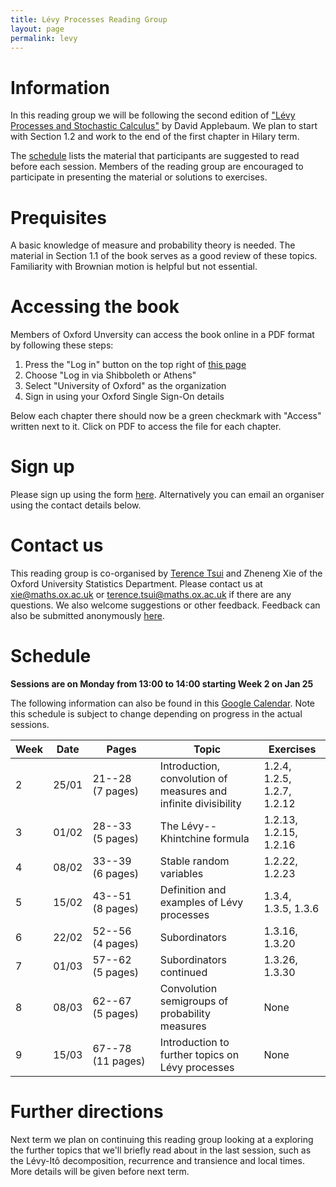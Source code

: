 ```yaml
---
title: Lévy Processes Reading Group
layout: page
permalink: levy
---
```


# Information

In this reading group we will be following the second edition of ["Lévy Processes and Stochastic Calculus"](https://www.cambridge.org/core/books/levy-processes-and-stochastic-calculus/4AC698D37D3D8E57D099B73ADF4ACB11) by David Applebaum. We plan to start with Section 1.2 and work to the end of the first chapter in Hilary term.

The [schedule](#schedule) lists the material that participants are suggested to read before each session. Members of the reading group are encouraged to participate in presenting the material or solutions to exercises.

# Prequisites

A basic knowledge of measure and probability theory is needed. The material in Section 1.1 of the book serves as a good review of these topics. Familiarity with Brownian motion is helpful but not essential.

# Accessing the book

Members of Oxford Unversity can access the book online in a PDF format by following these steps:

1. Press the "Log in" button on the top right of [this page](https://www.cambridge.org/core/books/levy-processes-and-stochastic-calculus/4AC698D37D3D8E57D099B73ADF4ACB11)
2. Choose "Log in via Shibboleth or Athens"
3. Select "University of Oxford" as the organization
4. Sign in using your Oxford Single Sign-On details

Below each chapter there should now be a green checkmark with "Access" written next to it. Click on PDF to access the file for each chapter.

# Sign up

Please sign up using the form [here](https://forms.gle/NuX9gMVFpdGs37Qd8). Alternatively you can email an organiser using the contact details below.

# Contact us

This reading group is co-organised by [Terence Tsui](https://holungrandomcorner.wordpress.com/about-me/) and Zheneng Xie of the Oxford University Statistics Department. Please contact us at [xie@maths.ox.ac.uk](mailto:xie@maths.ox.ac.uk) or [terence.tsui@maths.ox.ac.uk](mailto:terence.tsui@maths.ox.ac.uk) if there are any questions. We also welcome suggestions or other feedback. Feedback can also be submitted anonymously [here](https://forms.gle/V9DUeZjkjURrSXBd7).

# Schedule

**Sessions are on Monday from 13:00 to 14:00 starting Week 2 on Jan 25**

The following information can also be found in this [Google Calendar](https://calendar.google.com/calendar/u/0?cid=MWg4MzAzc21hYWhjdnFqYmpocnUxYjBxc3NAZ3JvdXAuY2FsZW5kYXIuZ29vZ2xlLmNvbQ). Note this schedule is subject to change depending on progress in the actual sessions.

Week | Date | Pages | Topic | Exercises
--- | --- | --- | --- | ---
2 | 25/01 | 21--28 (7 pages) | Introduction, convolution of measures and infinite divisibility | 1.2.4, 1.2.5, 1.2.7, 1.2.12
3 | 01/02 | 28--33 (5 pages) | The Lévy--Khintchine formula | 1.2.13, 1.2.15, 1.2.16
4 | 08/02 | 33--39 (6 pages) | Stable random variables | 1.2.22, 1.2.23
5 | 15/02 | 43--51 (8 pages) | Definition and examples of Lévy processes | 1.3.4, 1.3.5, 1.3.6
6 | 22/02 | 52--56 (4 pages) | Subordinators | 1.3.16, 1.3.20
7 | 01/03 | 57--62 (5 pages) | Subordinators continued | 1.3.26, 1.3.30
8 | 08/03 | 62--67 (5 pages) | Convolution semigroups of probability measures | None
9 | 15/03 | 67--78 (11 pages) | Introduction to further topics on Lévy processes | None

# Further directions

Next term we plan on continuing this reading group looking at a exploring the further topics that we'll briefly read about in the last session, such as the Lévy-Itô decomposition, recurrence and transience and local times. More details will be given before next term.
